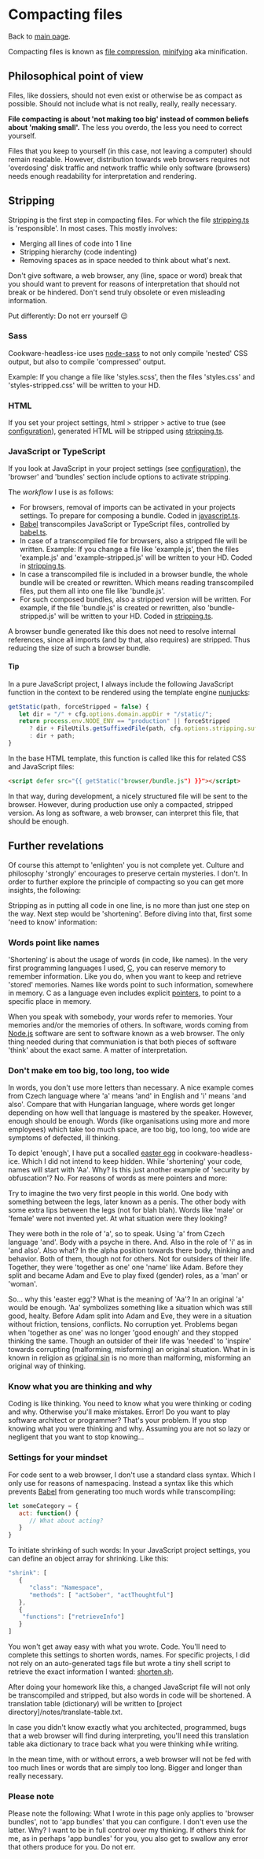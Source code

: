 # Compacting files

Back to [main  page](../README.md).

Compacting files is known as [file compression](https://en.wikipedia.org/wiki/File_compressing), [minifying](https://en.wikipedia.org/wiki/Minification_(programming)) aka minification.


## Philosophical point of view

Files, like dossiers, should not even exist or otherwise be as compact as possible. Should not include what is not really, really, really necessary.

**File compacting is about 'not making too big' instead of common beliefs about 'making small'.** The less you overdo, the less you need to correct yourself.

Files that you keep to yourself (in this case, not leaving a computer) should remain readable. However, distribution towards web browsers requires not 'overdosing' disk traffic and network traffic while only software (browsers) needs enough readability for interpretation and rendering.


## Stripping

Stripping is the first step in compacting files. For which the file [stripping.ts](../src/lib/stripping.ts) is 'responsible'. In most cases. This mostly involves:
+ Merging all lines of code into 1 line
+ Stripping hierarchy (code indenting)
+ Removing spaces as in space needed to think about what's next.

Don't give software, a web browser, any (line, space or word) break that you should want to prevent for reasons of interpretation that should not break or be hindered.
Don't send truly obsolete or even misleading information.

Put differently: Do not err yourself 😉


### Sass

Cookware-headless-ice uses [node-sass](https://www.npmjs.com/package/node-sass) to not only compile 'nested' CSS output, but also to compile 'compressed' output.

Example: If you change a file like 'styles.scss', then the files 'styles.css' and 'styles-stripped.css' will be written to your HD.


### HTML

If you set your project settings, html > stripper > active to true (see [configuration](./configuration.md)), generated HTML will be stripped using [stripping.ts](../src/lib/stripping.ts).


### JavaScript or TypeScript

If you look at JavaScript in your project settings (see [configuration](./configuration.md)), the 'browser' and 'bundles' section include options to activate stripping.

The *workflow* I use is as follows:
+ For browsers, removal of imports can be activated in your projects settings. To prepare for composing a bundle. Coded in [javascript.ts](../src/local/javascript.ts).
+ [Babel](https://babeljs.io/docs/en/) transcompiles JavaScript or TypeScript files, controlled by [babel.ts](../src/local/babel.ts).
+ In case of a transcompiled file for browsers, also a stripped file will be written. Example: If you change a file like 'example.js', then the files 'example.js' and 'example-stripped.js' will be written to your HD. Coded in [stripping.ts](../src/lib/stripping.ts).
+ In case a transcompiled file is included in a browser bundle, the whole bundle will be created or rewritten. Which means reading transcompiled files, put them all into one file like 'bundle.js'.
+ For such composed bundles, also a stripped version will be written. For example, if the file 'bundle.js' is created or rewritten, also 'bundle-stripped.js' will be written to your HD. Coded in [stripping.ts](../src/lib/stripping.ts).

A browser bundle generated like this does not need to resolve internal references, since all imports (and by that, also requires) are stripped. Thus reducing the size of such a browser bundle.

#### Tip

In a pure JavaScript project, I always include the following JavaScript function in the context to be rendered using the template engine [nunjucks](https://www.npmjs.com/package/nunjucks):

```javascript
getStatic(path, forceStripped = false) {
   let dir = "/" + cfg.options.domain.appDir + "/static/";
   return process.env.NODE_ENV == "production" || forceStripped
      ? dir + FileUtils.getSuffixedFile(path, cfg.options.stripping.suffix)
      : dir + path;
}
```

In the base HTML template, this function is called like this for related CSS and JavaScript files:

```html
<script defer src="{{ getStatic("browser/bundle.js") }}"></script>
```

In that way, during development, a nicely structured file will be sent to the browser. However, during production use only a compacted, stripped version. As long as software, a web browser, can interpret this file, that should be enough.


## Further revelations

Of course this attempt to 'enlighten' you is not complete yet. Culture and philosophy 'strongly' encourages to preserve certain mysteries. I don't. In order to further explore the principle of compacting so you can get more insights, the following:

Stripping as in putting all code in one line, is no more than just one step on the way. Next step would be 'shortening'. Before diving into that, first some 'need to know' information:

### Words point like names

'Shortening' is about the usage of words (in code, like names). In the very first programming languages I used, [C](https://en.wikipedia.org/wiki/C_(programming_language)), you can reserve memory to remember information. Like you do, when you want to keep and retrieve 'stored' memories. Names like words point to such information, somewhere in memory. C as a language even includes explicit [pointers](https://en.wikipedia.org/wiki/Pointer_(computer_programming)), to point to a specific place in memory.

When you speak with somebody, your words refer to memories. Your memories and/or the memories of others. In software, words coming from [Node.js](https://en.wikipedia.org/wiki/Node.js) software are sent to software known as a web browser. The only thing needed during that communiation is that both pieces of software 'think' about the exact same. A matter of interpretation.

### Don't make em too big, too long, too wide

In words, you don't use more letters than necessary. A nice example comes from Czech language where 'a' means 'and' in English and 'i' means 'and also'. Compare that with Hungarian language, where words get longer depending on how well that language is mastered by the speaker. However, enough should be enough. Words (like organisations using more and more employees) which take too much space, are too big, too long, too wide are symptoms of defected, ill thinking.

To depict 'enough', I have put a socalled [easter egg](https://en.wikipedia.org/wiki/Easter_egg_(media)) in cookware-headless-ice. Which I did not intend to keep hidden. While 'shortening' your code, names will start with 'Aa'. Why? Is this just another example of 'security by obfuscation'? No. For reasons of words as mere pointers and more:

Try to imagine the two very first people in this world. One body with something between the legs, later known as a penis. The other body with some extra lips between the legs (not for blah blah). Words like 'male' or 'female' were not invented yet. At what situation were they looking?

They were both in the role of 'a', so to speak. Using 'a' from Czech language 'and'. Body with a psyche in there. And. Also in the role of 'i' as in 'and also'. Also what? In the alpha position towards there body, thinking and behavior. Both of them, though not for others. Not for outsiders of their life. Together, they were 'together as one' one 'name' like Adam. Before they split and became Adam and Eve to play fixed (gender) roles, as a 'man' or 'woman'.

So... why this 'easter egg'? What is the meaning of 'Aa'? In an original 'a' would be enough. 'Aa' symbolizes something like a situation which was still good, healty. Before Adam split into Adam and Eve, they were in a situation without friction, tensions, conflicts. No corruption yet. Problems began when 'together as one' was no longer 'good enough' and they stopped thinking the same. Though an outsider of their life was 'needed' to 'inspire' towards corrupting (malforming, misforming) an original situation. What in is known in religion as [original sin](https://en.wikipedia.org/wiki/Original_sin) is no more than malforming, misforming an original way of thinking.

### Know what you are thinking and why

Coding is like thinking. You need to know what you were thinking or coding and why. Otherwise you'll make mistakes. Error! Do you want to play software architect or programmer? That's your problem. If you stop knowing what you were thinking and why. Assuming you are not so lazy or negligent that you want to stop knowing...

### Settings for your mindset

For code sent to a web browser, I don't use a standard class syntax. Which I only use for reasons of namespacing. Instead a syntax like this which prevents [Babel](https://babeljs.io) from generating too much words while transcompiling:

```javascript
let someCategory = {
   act: function() {
      // What about acting?
   }
}
```

To initiate shrinking of such words: In your JavaScript project settings, you can define an object array for shrinking. Like this:

```javascript
"shrink": [
   {
      "class": "Namespace",
      "methods": [ "actSober", "actThoughtful"]
   },
   {
   	"functions": ["retrieveInfo"]
   }
]
```
You won't get away easy with what you wrote. Code. You'll need to complete this settings to shorten words, names. For specific projects, I did not rely on an auto-generated tags file but wrote a tiny shell script to retrieve the exact information I wanted: [shorten.sh](../tools/shorten.sh).

After doing your homework like this, a changed JavaScript file will not only be transcompiled and stripped, but also words in code will be shortened. A translation table (dictionary) will be written to [project directory]/notes/translate-table.txt.

In case you didn't know exactly what you architected, programmed, bugs that a web browser will find during interpreting, you'll need this translation table aka dictionary to trace back what you were thinking while writing.

In the mean time, with or without errors, a web browser will not be fed with too much lines or words that are simply too long. Bigger and longer than really necessary.

### Please note

Please note the following: What I wrote in this page only applies to 'browser bundles', not to 'app bundles' that you can configure. I don't even use the latter. Why? I want to be in full control over my thinking. If others think for me, as in perhaps 'app bundles' for you, you also get to swallow any error that others produce for you. Do not err.
